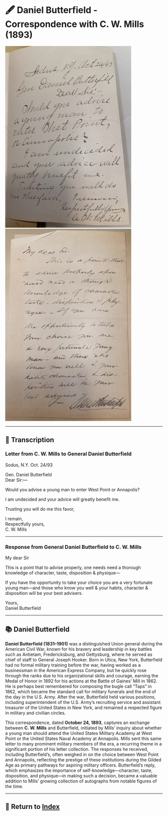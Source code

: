 # 🖋️ Daniel Butterfield - Correspondence with C. W. Mills (1893)

<a href="../assets/Daniel_Butterfield_Request.jpg" target="_blank">
  <img src="../assets/Daniel_Butterfield_Request.jpg" alt="Mills to Butterfield Letter" style="max-width: 80%; height: auto;"/>
</a>
<a href="../assets/Daniel_Butterfield_Letter.jpg" target="_blank">
  <img src="../assets/Daniel_Butterfield_Letter.jpg" alt="Butterfield to Mills Letter" style="max-width: 80%; height: auto;"/>
</a>

---

## 📜 Transcription

### Letter from C. W. Mills to General Daniel Butterfield

Sodus, N.Y. Oct. 24/93

Gen. Daniel Butterfield  
Dear Sir:—  

Would you advise a young man to enter West Point or Annapolis?  

I am undecided and your advice will greatly benefit me.  

Trusting you will do me this favor,  

I remain,  
Respectfully yours,  
C. W. Mills  

---

### Response from General Daniel Butterfield to C. W. Mills

My dear Sir  

This is a point that to advise properly, one needs need a thorough knowledge of character, taste, disposition & physique—  

If you have the opportunity to take your choice you are a very fortunate young man—and those who know you well & your habits, character & disposition will be your best advisers.  

Yours,  
Daniel Butterfield  

---

## 📚 Daniel Butterfield

**Daniel Butterfield (1831–1901)** was a distinguished Union general during the American Civil War, known for his bravery and leadership in key battles such as Antietam, Fredericksburg, and Gettysburg, where he served as chief of staff to General Joseph Hooker. Born in Utica, New York, Butterfield had no formal military training before the war, having worked as a businessman in the American Express Company, but he quickly rose through the ranks due to his organizational skills and courage, earning the Medal of Honor in 1892 for his actions at the Battle of Gaines’ Mill in 1862. He is perhaps best remembered for composing the bugle call “Taps” in 1862, which became the standard call for military funerals and the end of the day in the U.S. Army. After the war, Butterfield held various positions, including superintendent of the U.S. Army’s recruiting service and assistant treasurer of the United States in New York, and remained a respected figure in military and civilian circles.

This correspondence, dated **October 24, 1893**, captures an exchange between **C. W. Mills** and Butterfield, initiated by Mills’ inquiry about whether a young man should attend the United States Military Academy at West Point or the United States Naval Academy at Annapolis. Mills sent this same letter to many prominent military members of the era, a recurring theme in a significant portion of his letter collection. The responses he received, including Butterfield’s, often weighed in on the choice between West Point and Annapolis, reflecting the prestige of these institutions during the Gilded Age as primary pathways for aspiring military officers. Butterfield’s reply, which emphasizes the importance of self-knowledge—character, taste, disposition, and physique—in making such a decision, became a valuable addition to Mills’ growing collection of autographs from notable figures of the time.

---

## 🔗 Return to [Index](index.md)